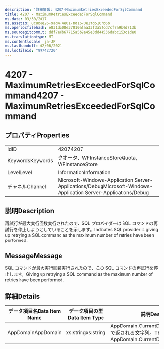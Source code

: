 ```yaml
---
description: '詳細情報: 4207-MaximumRetriesExceededForSqlCommand'
title: 4207 - MaximumRetriesExceededForSqlCommand
ms.date: 03/30/2017
ms.assetid: 8c8bee26-9ad4-4e01-bd16-0e1fd510fb6b
ms.openlocfilehash: e831da08e37010afaa33f3a52cd7cf7a9b4d713b
ms.sourcegitcommit: ddf7edb67715a5b9a45e3dd44536dabc153c1de0
ms.translationtype: MT
ms.contentlocale: ja-JP
ms.lasthandoff: 02/06/2021
ms.locfileid: "99742720"
---
```

# <a name="4207---maximumretriesexceededforsqlcommand"></a><span data-ttu-id="e1bfb-103">4207 - MaximumRetriesExceededForSqlCommand</span><span class="sxs-lookup"><span data-stu-id="e1bfb-103">4207 - MaximumRetriesExceededForSqlCommand</span></span>

## <a name="properties"></a><span data-ttu-id="e1bfb-104">プロパティ</span><span class="sxs-lookup"><span data-stu-id="e1bfb-104">Properties</span></span>  
  
|||  
|-|-|  
|<span data-ttu-id="e1bfb-105">id</span><span class="sxs-lookup"><span data-stu-id="e1bfb-105">ID</span></span>|<span data-ttu-id="e1bfb-106">4207</span><span class="sxs-lookup"><span data-stu-id="e1bfb-106">4207</span></span>|  
|<span data-ttu-id="e1bfb-107">Keywords</span><span class="sxs-lookup"><span data-stu-id="e1bfb-107">Keywords</span></span>|<span data-ttu-id="e1bfb-108">クオータ、WFInstanceStore</span><span class="sxs-lookup"><span data-stu-id="e1bfb-108">Quota, WFInstanceStore</span></span>|  
|<span data-ttu-id="e1bfb-109">Level</span><span class="sxs-lookup"><span data-stu-id="e1bfb-109">Level</span></span>|<span data-ttu-id="e1bfb-110">Information</span><span class="sxs-lookup"><span data-stu-id="e1bfb-110">Information</span></span>|  
|<span data-ttu-id="e1bfb-111">チャネル</span><span class="sxs-lookup"><span data-stu-id="e1bfb-111">Channel</span></span>|<span data-ttu-id="e1bfb-112">Microsoft-Windows-Application Server-Applications/Debug</span><span class="sxs-lookup"><span data-stu-id="e1bfb-112">Microsoft-Windows-Application Server-Applications/Debug</span></span>|  
  
## <a name="description"></a><span data-ttu-id="e1bfb-113">説明</span><span class="sxs-lookup"><span data-stu-id="e1bfb-113">Description</span></span>  

 <span data-ttu-id="e1bfb-114">再試行が最大実行回数実行されたので、SQL プロバイダーは SQL コマンドの再試行を停止しようとしていることを示します。</span><span class="sxs-lookup"><span data-stu-id="e1bfb-114">Indicates SQL provider is giving up retrying a SQL command as the maximum number of retries have been performed.</span></span>  
  
## <a name="message"></a><span data-ttu-id="e1bfb-115">Message</span><span class="sxs-lookup"><span data-stu-id="e1bfb-115">Message</span></span>  

 <span data-ttu-id="e1bfb-116">SQL コマンドが最大実行回数実行されたので、この SQL コマンドの再試行を停止します。</span><span class="sxs-lookup"><span data-stu-id="e1bfb-116">Giving up retrying a SQL command as the maximum number of retries have been performed.</span></span>  
  
## <a name="details"></a><span data-ttu-id="e1bfb-117">詳細</span><span class="sxs-lookup"><span data-stu-id="e1bfb-117">Details</span></span>  
  
|<span data-ttu-id="e1bfb-118">データ項目名</span><span class="sxs-lookup"><span data-stu-id="e1bfb-118">Data Item Name</span></span>|<span data-ttu-id="e1bfb-119">データ項目の型</span><span class="sxs-lookup"><span data-stu-id="e1bfb-119">Data Item Type</span></span>|<span data-ttu-id="e1bfb-120">説明</span><span class="sxs-lookup"><span data-stu-id="e1bfb-120">Description</span></span>|  
|--------------------|--------------------|-----------------|  
|<span data-ttu-id="e1bfb-121">AppDomain</span><span class="sxs-lookup"><span data-stu-id="e1bfb-121">AppDomain</span></span>|<span data-ttu-id="e1bfb-122">xs:string</span><span class="sxs-lookup"><span data-stu-id="e1bfb-122">xs:string</span></span>|<span data-ttu-id="e1bfb-123">AppDomain.CurrentDomain.FriendlyName で返される文字列。</span><span class="sxs-lookup"><span data-stu-id="e1bfb-123">The string returned by AppDomain.CurrentDomain.FriendlyName.</span></span>|
